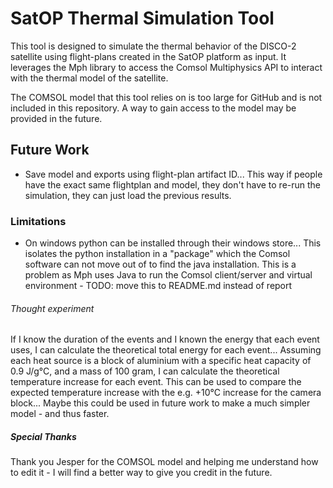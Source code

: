 # SatOP Thermal Simulation Tool
This tool is designed to simulate the thermal behavior of the DISCO-2 satellite using flight-plans created in the SatOP platform as input. It leverages the Mph library to access the Comsol Multiphysics API to interact with the thermal model of the satellite.

The COMSOL model that this tool relies on is too large for GitHub and is not included in this repository. A way to gain access to the model may be provided in the future.

## Future Work
- Save model and exports using flight-plan artifact ID... This way if people have the exact same flightplan and model, they don't have to re-run the simulation, they can just load the previous results.


### Limitations
- On windows python can be installed through their windows store... This isolates the python installation in a "package" which the Comsol software can not move out of to find the java installation. This is a problem as Mph uses Java to run the Comsol client/server and virtual environment - TODO: move this to README.md instead of report



<!-- ## Limitations and initial state
- its a known limitiation/problem that my tool does not update the initial state of the satellite after a flight-plan has been run, however this should be possible to do in the future by using the telemetry data from the flight-plan to set the initial state of the model.
- Furthermore, concatenating multiple flight-plans into a single scenario currently requires all the flight-plans to be combined into one flight-plan before being converted to a scenario. The conversion is already handled by the 'flight-plan to scenario' module but being able to start a simulation from the latest state before changes were made to the flight-plan (be it removing parts or simply changing the order of events) would be a great addition to the tool. This would allow the operator to run multiple simulations with different event configurations without having to start from scratch each time, thus saving time and effort.
- As it stands, the initial state of the model is always assumed to be the same between simulations -- for the time being this means that all scenarios are run under the assumption of the worst case of being in direct sunlight for the entire duration of the simulation as the model does not currently support orbits for the satellite, and thus does not take into account the fact that the satellite may be in Earth's shadow for part of the simulation. A future model may include this orbital feature without having to change my tool, however, this does mean that my tool currently requires a bit of manual work to change the initial state of the model to match the expected initial state of the satellite before running a simulation. -->

###### Thought experiment
If I know the duration of the events and I known the energy that each event uses, I can calculate the theoretical total energy for each event... Assuming each heat source is a block of aluminium with a specific heat capacity of 0.9 J/g°C, and a mass of 100 gram, I can calculate the theoretical temperature increase for each event. This can be used to compare the expected temperature increase with the e.g. +10°C increase for the camera block... Maybe this could be used in future work to make a much simpler model - and thus faster.


##### Special Thanks
Thank you Jesper for the COMSOL model and helping me understand how to edit it - I will find a better way to give you credit in the future.